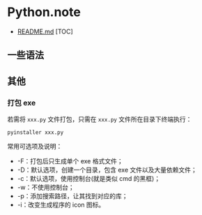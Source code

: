 # Python.note

- [README.md](../README.md)
  [TOC]

## 一些语法

## 其他

### 打包 exe

若需将 `xxx.py` 文件打包，只需在 `xxx.py` 文件所在目录下终端执行：

```
pyinstaller xxx.py
```

常用可选项及说明：

- -F：打包后只生成单个 exe 格式文件；
- -D：默认选项，创建一个目录，包含 exe 文件以及大量依赖文件；
- -c：默认选项，使用控制台(就是类似 cmd 的黑框)；
- -w：不使用控制台；
- -p：添加搜索路径，让其找到对应的库；
- -i：改变生成程序的 icon 图标。
